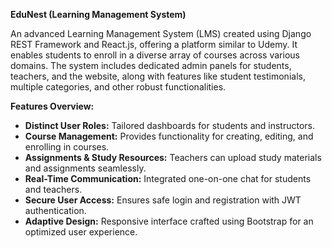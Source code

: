 **EduNest (Learning Management System)**

An advanced Learning Management System (LMS) created using Django REST Framework and React.js, offering a platform similar to Udemy. It enables students to enroll in a diverse array of courses across various domains. The system includes dedicated admin panels for students, teachers, and the website, along with features like student testimonials, multiple categories, and other robust functionalities.

**Features Overview:**  
- **Distinct User Roles:** Tailored dashboards for students and instructors.  
- **Course Management:** Provides functionality for creating, editing, and enrolling in courses.  
- **Assignments & Study Resources:** Teachers can upload study materials and assignments seamlessly.  
- **Real-Time Communication:** Integrated one-on-one chat for students and teachers.  
- **Secure User Access:** Ensures safe login and registration with JWT authentication.  
- **Adaptive Design:** Responsive interface crafted using Bootstrap for an optimized user experience.
